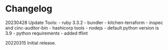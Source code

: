 # Changelog

20230428 Update Tools:
         - ruby 3.3.2
         - bundler
         - kitchen-terraform
         - inspec and cinc-auditor-bin
         - hashicorp tools
         - nodejs
         - default python version is 3.9
         - python requirements
         - added tflint 

20220315 Initial release.
